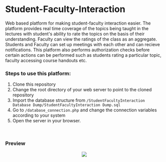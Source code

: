 # Student-Faculty-Interaction
Web based platform for making student-faculty interaction easier. The platform provides real time coverage of the topics being taught in the lectures with student's ability to rate the topics on the basis of their understanding. Faculty can view the ratings of the class as an aggregate. Students and Faculty can set up meetings with each other and can recieve notifications. This platform also performs authorization checks before certain actions can be performed such as students rating a particular topic, faculty accessing course handouts etc.

<h3>Steps to use this platform:</h3>

1. Clone this repository
2. Change the root directory of your web server to point to the cloned repository
3. Import the database structure from `/StudentFacultyInteraction Database Dump/StudentFacultyInteraction Dump.sql`
4. Go to `/database_connection.php` and change the connection variables according to your system
5. Open the server in your browser.

<br>
<h3>Preview</h3>

<p align="center">
  <img src="https://github.com/piyush-jaiswal/Student-Faculty-Interaction/docs/SFI.gif">
</p>
